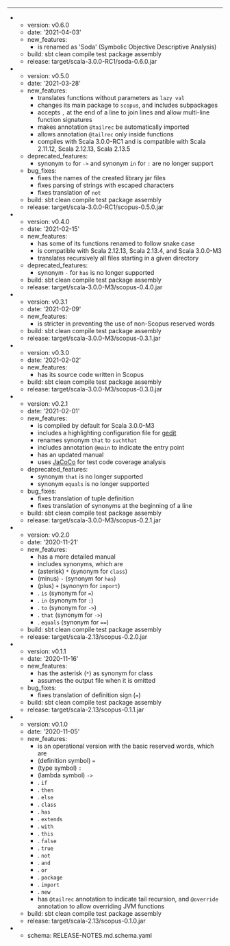 ---
- - version: v0.6.0
  - date: '2021-04-03'
  - new_features:
    - is renamed as 'Soda' (Symbolic Objective Descriptive Analysis)
  - build: sbt clean compile test package assembly
  - release: target/scala-3.0.0-RC1/soda-0.6.0.jar
- - version: v0.5.0
  - date: '2021-03-28'
  - new_features:
    - translates functions without parameters as `lazy val`
    - changes its main package to `scopus`, and includes subpackages
    - accepts `,` at the end of a line to join lines and allow multi-line function signatures
    - makes annotation `@tailrec` be automatically imported
    - allows annotation `@tailrec` only inside functions
    - compiles with Scala 3.0.0-RC1 and is compatible with Scala 2.11.12, Scala 2.12.13, Scala 2.13.5
  - deprecated_features:
    - synonym `to` for `->` and synonym `in` for `:` are no longer support
  - bug_fixes:
    - fixes the names of the created library jar files
    - fixes parsing of strings with escaped characters
    - fixes translation of `not`
  - build: sbt clean compile test package assembly
  - release: target/scala-3.0.0-RC1/scopus-0.5.0.jar
- - version: v0.4.0
  - date: '2021-02-15'
  - new_features:
    - has some of its functions renamed to follow snake case
    - is compatible with Scala 2.12.13, Scala 2.13.4, and Scala 3.0.0-M3
    - translates recursively all files starting in a given directory
  - deprecated_features:
    - synonym `-` for `has` is no longer supported
  - build: sbt clean compile test package assembly
  - release: target/scala-3.0.0-M3/scopus-0.4.0.jar
- - version: v0.3.1
  - date: '2021-02-09'
  - new_features:
    - is stricter in preventing the use of non-Scopus reserved words
  - build: sbt clean compile test package assembly
  - release: target/scala-3.0.0-M3/scopus-0.3.1.jar
- - version: v0.3.0
  - date: '2021-02-02'
  - new_features:
    - has its source code written in Scopus
  - build: sbt clean compile test package assembly
  - release: target/scala-3.0.0-M3/scopus-0.3.0.jar
- - version: v0.2.1
  - date: '2021-02-01'
  - new_features:
    - is compiled by default for Scala 3.0.0-M3
    - includes a highlighting configuration file for [gedit](https://gitlab.gnome.org/GNOME/gedit/)
    - renames synonym `that` to `suchthat`
    - includes annotation `@main` to indicate the entry point
    - has an updated manual
    - uses [JaCoCo](https://www.eclemma.org/jacoco/) for test code coverage analysis
  - deprecated_features:
    - synonym `that` is no longer supported
    - synonym `equals` is no longer supported
  - bug_fixes:
    - fixes translation of tuple definition
    - fixes translation of synonyms at the beginning of a line
  - build: sbt clean compile test package assembly
  - release: target/scala-3.0.0-M3/scopus-0.2.1.jar
- - version: v0.2.0
  - date: '2020-11-21'
  - new_features:
    - has a more detailed manual
    - includes synonyms, which are
    - (asterisk) `*` (synonym for `class`)
    - (minus) `-` (synonym for `has`)
    - (plus) `+` (synonym for `import`)
    - . `is` (synonym for `=`)
    - . `in` (synonym for `:`)
    - . `to` (synonym for `->`)
    - . `that` (synonym for `->`)
    - . `equals` (synonym for `==`)
  - build: sbt clean compile test package assembly
  - release: target/scala-2.13/scopus-0.2.0.jar
- - version: v0.1.1
  - date: '2020-11-16'
  - new_features:
    - has the asterisk (`*`) as synonym for class
    - assumes the output file when it is omitted
  - bug_fixes:
    - fixes translation of definition sign (`=`)
  - build: sbt clean compile test package assembly
  - release: target/scala-2.13/scopus-0.1.1.jar
- - version: v0.1.0
  - date: '2020-11-05'
  - new_features:
    - is an operational version with the basic reserved words, which are
    - (definition symbol) `=`
    - (type symbol) `:`
    - (lambda symbol) `->`
    - . `if`
    - . `then`
    - . `else`
    - . `class`
    - . `has`
    - . `extends`
    - . `with`
    - . `this`
    - . `false`
    - . `true`
    - . `not`
    - . `and`
    - . `or`
    - . `package`
    - . `import`
    - . `new`
    - has `@tailrec` annotation to indicate tail recursion, and `@override` annotation to allow overriding JVM functions
  - build: sbt clean compile test package assembly
  - release: target/scala-2.13/scopus-0.1.0.jar
- - schema: RELEASE-NOTES.md.schema.yaml


